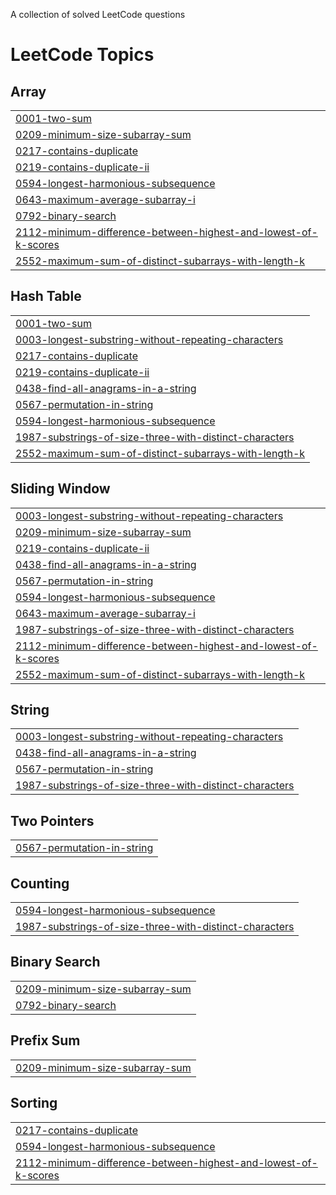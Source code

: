 A collection of solved LeetCode questions

<!---LeetCode Topics Start-->
# LeetCode Topics
## Array
|  |
| ------- |
| [0001-two-sum](https://github.com/SpruceGabriela/leetcode-solutions/tree/master/0001-two-sum) |
| [0209-minimum-size-subarray-sum](https://github.com/SpruceGabriela/leetcode-solutions/tree/master/0209-minimum-size-subarray-sum) |
| [0217-contains-duplicate](https://github.com/SpruceGabriela/leetcode-solutions/tree/master/0217-contains-duplicate) |
| [0219-contains-duplicate-ii](https://github.com/SpruceGabriela/leetcode-solutions/tree/master/0219-contains-duplicate-ii) |
| [0594-longest-harmonious-subsequence](https://github.com/SpruceGabriela/leetcode-solutions/tree/master/0594-longest-harmonious-subsequence) |
| [0643-maximum-average-subarray-i](https://github.com/SpruceGabriela/leetcode-solutions/tree/master/0643-maximum-average-subarray-i) |
| [0792-binary-search](https://github.com/SpruceGabriela/leetcode-solutions/tree/master/0792-binary-search) |
| [2112-minimum-difference-between-highest-and-lowest-of-k-scores](https://github.com/SpruceGabriela/leetcode-solutions/tree/master/2112-minimum-difference-between-highest-and-lowest-of-k-scores) |
| [2552-maximum-sum-of-distinct-subarrays-with-length-k](https://github.com/SpruceGabriela/leetcode-solutions/tree/master/2552-maximum-sum-of-distinct-subarrays-with-length-k) |
## Hash Table
|  |
| ------- |
| [0001-two-sum](https://github.com/SpruceGabriela/leetcode-solutions/tree/master/0001-two-sum) |
| [0003-longest-substring-without-repeating-characters](https://github.com/SpruceGabriela/leetcode-solutions/tree/master/0003-longest-substring-without-repeating-characters) |
| [0217-contains-duplicate](https://github.com/SpruceGabriela/leetcode-solutions/tree/master/0217-contains-duplicate) |
| [0219-contains-duplicate-ii](https://github.com/SpruceGabriela/leetcode-solutions/tree/master/0219-contains-duplicate-ii) |
| [0438-find-all-anagrams-in-a-string](https://github.com/SpruceGabriela/leetcode-solutions/tree/master/0438-find-all-anagrams-in-a-string) |
| [0567-permutation-in-string](https://github.com/SpruceGabriela/leetcode-solutions/tree/master/0567-permutation-in-string) |
| [0594-longest-harmonious-subsequence](https://github.com/SpruceGabriela/leetcode-solutions/tree/master/0594-longest-harmonious-subsequence) |
| [1987-substrings-of-size-three-with-distinct-characters](https://github.com/SpruceGabriela/leetcode-solutions/tree/master/1987-substrings-of-size-three-with-distinct-characters) |
| [2552-maximum-sum-of-distinct-subarrays-with-length-k](https://github.com/SpruceGabriela/leetcode-solutions/tree/master/2552-maximum-sum-of-distinct-subarrays-with-length-k) |
## Sliding Window
|  |
| ------- |
| [0003-longest-substring-without-repeating-characters](https://github.com/SpruceGabriela/leetcode-solutions/tree/master/0003-longest-substring-without-repeating-characters) |
| [0209-minimum-size-subarray-sum](https://github.com/SpruceGabriela/leetcode-solutions/tree/master/0209-minimum-size-subarray-sum) |
| [0219-contains-duplicate-ii](https://github.com/SpruceGabriela/leetcode-solutions/tree/master/0219-contains-duplicate-ii) |
| [0438-find-all-anagrams-in-a-string](https://github.com/SpruceGabriela/leetcode-solutions/tree/master/0438-find-all-anagrams-in-a-string) |
| [0567-permutation-in-string](https://github.com/SpruceGabriela/leetcode-solutions/tree/master/0567-permutation-in-string) |
| [0594-longest-harmonious-subsequence](https://github.com/SpruceGabriela/leetcode-solutions/tree/master/0594-longest-harmonious-subsequence) |
| [0643-maximum-average-subarray-i](https://github.com/SpruceGabriela/leetcode-solutions/tree/master/0643-maximum-average-subarray-i) |
| [1987-substrings-of-size-three-with-distinct-characters](https://github.com/SpruceGabriela/leetcode-solutions/tree/master/1987-substrings-of-size-three-with-distinct-characters) |
| [2112-minimum-difference-between-highest-and-lowest-of-k-scores](https://github.com/SpruceGabriela/leetcode-solutions/tree/master/2112-minimum-difference-between-highest-and-lowest-of-k-scores) |
| [2552-maximum-sum-of-distinct-subarrays-with-length-k](https://github.com/SpruceGabriela/leetcode-solutions/tree/master/2552-maximum-sum-of-distinct-subarrays-with-length-k) |
## String
|  |
| ------- |
| [0003-longest-substring-without-repeating-characters](https://github.com/SpruceGabriela/leetcode-solutions/tree/master/0003-longest-substring-without-repeating-characters) |
| [0438-find-all-anagrams-in-a-string](https://github.com/SpruceGabriela/leetcode-solutions/tree/master/0438-find-all-anagrams-in-a-string) |
| [0567-permutation-in-string](https://github.com/SpruceGabriela/leetcode-solutions/tree/master/0567-permutation-in-string) |
| [1987-substrings-of-size-three-with-distinct-characters](https://github.com/SpruceGabriela/leetcode-solutions/tree/master/1987-substrings-of-size-three-with-distinct-characters) |
## Two Pointers
|  |
| ------- |
| [0567-permutation-in-string](https://github.com/SpruceGabriela/leetcode-solutions/tree/master/0567-permutation-in-string) |
## Counting
|  |
| ------- |
| [0594-longest-harmonious-subsequence](https://github.com/SpruceGabriela/leetcode-solutions/tree/master/0594-longest-harmonious-subsequence) |
| [1987-substrings-of-size-three-with-distinct-characters](https://github.com/SpruceGabriela/leetcode-solutions/tree/master/1987-substrings-of-size-three-with-distinct-characters) |
## Binary Search
|  |
| ------- |
| [0209-minimum-size-subarray-sum](https://github.com/SpruceGabriela/leetcode-solutions/tree/master/0209-minimum-size-subarray-sum) |
| [0792-binary-search](https://github.com/SpruceGabriela/leetcode-solutions/tree/master/0792-binary-search) |
## Prefix Sum
|  |
| ------- |
| [0209-minimum-size-subarray-sum](https://github.com/SpruceGabriela/leetcode-solutions/tree/master/0209-minimum-size-subarray-sum) |
## Sorting
|  |
| ------- |
| [0217-contains-duplicate](https://github.com/SpruceGabriela/leetcode-solutions/tree/master/0217-contains-duplicate) |
| [0594-longest-harmonious-subsequence](https://github.com/SpruceGabriela/leetcode-solutions/tree/master/0594-longest-harmonious-subsequence) |
| [2112-minimum-difference-between-highest-and-lowest-of-k-scores](https://github.com/SpruceGabriela/leetcode-solutions/tree/master/2112-minimum-difference-between-highest-and-lowest-of-k-scores) |
<!---LeetCode Topics End-->